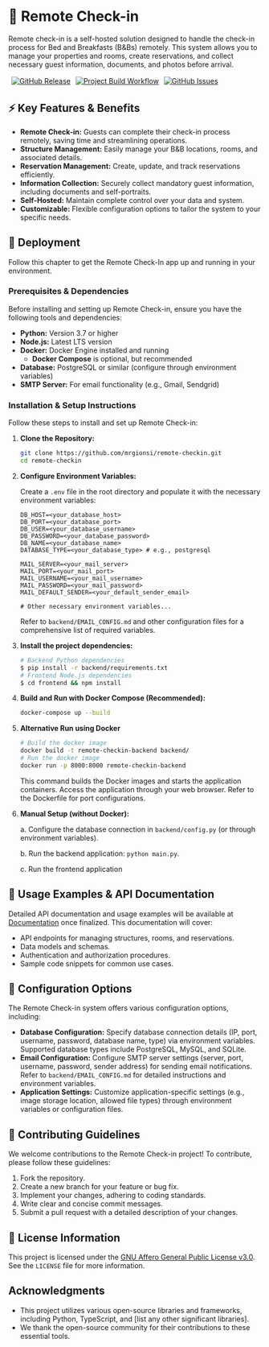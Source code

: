 # 📲 Remote Check-in <span align="left">

Remote check-in is a self-hosted solution designed to handle the check-in process for Bed and Breakfasts (B&Bs) remotely. This system allows you to manage your properties and rooms, create reservations, and collect necessary guest information, documents, and photos before arrival.

<p>
 <a href="https://github.com/mrgionsi/remote-checkin/releases"><img alt="GitHub Release" src="https://img.shields.io/github/v/release/mrgionsi/remote-checkin" hspace="6px" vspace="2px"></a>
 <a href="https://github.com/mrgionsi/remote-checkin/releases"><img alt="Project Build Workflow" src="https://img.shields.io/github/actions/workflow/status/mrgionsi/remote-checkin/build.yml" vspace="2px"></a>
 <a href="https://github.com/mrgionsi/remote-checkin/issues"><img alt="GitHub Issues" src="https://img.shields.io/github/issues/mrgionsi/remote-checkin" hspace="6px" vspace="2px"></a>
</p>

## ⚡️ Key Features & Benefits

* **Remote Check-in:** Guests can complete their check-in process remotely, saving time and streamlining operations.
* **Structure Management:** Easily manage your B&B locations, rooms, and associated details.
* **Reservation Management:** Create, update, and track reservations efficiently.
* **Information Collection:** Securely collect mandatory guest information, including documents and self-portraits.
* **Self-Hosted:** Maintain complete control over your data and system.
* **Customizable:** Flexible configuration options to tailor the system to your specific needs.

## 🚀 Deployment

Follow this chapter to get the Remote Check-In app up and running in your environment.

### Prerequisites & Dependencies

Before installing and setting up Remote Check-in, ensure you have the following tools and dependencies:

* **Python:** Version 3.7 or higher
* **Node.js:** Latest LTS version
* **Docker:** Docker Engine installed and running
  * **Docker Compose** is optional, but recommended 
* **Database:** PostgreSQL or similar (configure through environment variables)
* **SMTP Server:** For email functionality (e.g., Gmail, Sendgrid)

### Installation & Setup Instructions

Follow these steps to install and set up Remote Check-in:

1.  **Clone the Repository:**

    ```bash
    git clone https://github.com/mrgionsi/remote-checkin.git
    cd remote-checkin
    ```

2.  **Configure Environment Variables:**

    Create a `.env` file in the root directory and populate it with the necessary environment variables:

    ```
    DB_HOST=<your_database_host>
    DB_PORT=<your_database_port>
    DB_USER=<your_database_username>
    DB_PASSWORD=<your_database_password>
    DB_NAME=<your_database_name>
    DATABASE_TYPE=<your_database_type> # e.g., postgresql

    MAIL_SERVER=<your_mail_server>
    MAIL_PORT=<your_mail_port>
    MAIL_USERNAME=<your_mail_username>
    MAIL_PASSWORD=<your_mail_password>
    MAIL_DEFAULT_SENDER=<your_default_sender_email>

    # Other necessary environment variables...
    ```
    Refer to `backend/EMAIL_CONFIG.md` and other configuration files for a comprehensive list of required variables.

3. **Install the project dependencies:**

    ```bash
    # Backend Python dependencies
    $ pip install -r backend/requirements.txt
    # Frontend Node.js dependencies
    $ cd frontend && npm install
    ```

4.  **Build and Run with Docker Compose (Recommended):**

    ```bash
    docker-compose up --build
    ```

5. **Alternative Run using Docker**
    ```bash
    # Build the docker image
    docker build -t remote-checkin-backend backend/
    # Run the docker image
    docker run -p 8000:8000 remote-checkin-backend
    ```

    This command builds the Docker images and starts the application containers. Access the application through your web browser.  Refer to the Dockerfile for port configurations.

6.  **Manual Setup (without Docker):**

    a. Configure the database connection in `backend/config.py` (or through environment variables).

    b. Run the backend application: `python main.py`.

    c. Run the frontend application

## 📄 Usage Examples & API Documentation

Detailed API documentation and usage examples will be available at [Documentation](https://tbd) once finalized. This documentation will cover:

* API endpoints for managing structures, rooms, and reservations.
* Data models and schemas.
* Authentication and authorization procedures.
* Sample code snippets for common use cases.

## 📝 Configuration Options

The Remote Check-in system offers various configuration options, including:

* **Database Configuration:** Specify database connection details (IP, port, username, password, database name, type) via environment variables. Supported database types include PostgreSQL, MySQL, and SQLite.
* **Email Configuration:** Configure SMTP server settings (server, port, username, password, sender address) for sending email notifications. Refer to `backend/EMAIL_CONFIG.md` for detailed instructions and environment variables.
* **Application Settings:** Customize application-specific settings (e.g., image storage location, allowed file types) through environment variables or configuration files.

## 👥 Contributing Guidelines

We welcome contributions to the Remote Check-in project! To contribute, please follow these guidelines:

1. Fork the repository.
2. Create a new branch for your feature or bug fix.
3. Implement your changes, adhering to coding standards.
4. Write clear and concise commit messages.
5. Submit a pull request with a detailed description of your changes.

## 📜 License Information

This project is licensed under the [GNU Affero General Public License v3.0](https://www.gnu.org/licenses/agpl-3.0.en.html). See the `LICENSE` file for more information.

## Acknowledgments

* This project utilizes various open-source libraries and frameworks, including Python, TypeScript, and [list any other significant libraries].
* We thank the open-source community for their contributions to these essential tools.

